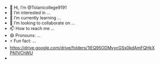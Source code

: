 - 👋 Hi, I’m @Tolanicollege9191
- 👀 I’m interested in ...
- 🌱 I’m currently learning ...
- 💞️ I’m looking to collaborate on ...
- 📫 How to reach me ...
- 😄 Pronouns: ...
- ⚡ Fun fact: ...
- https://drive.google.com/drive/folders/1lEQ95ODMvycGSs0kdAmFQHkXPN1VChWU
- 

<!---
Tolanicollege9191/Tolanicollege9191 is a ✨ special ✨ repository because its `README.md` (this file) appears on your GitHub profile.
You can click the Preview link to take a look at your changes.
--->
